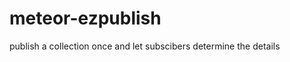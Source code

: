 meteor-ezpublish
================

publish a collection once and let subscibers determine the details
